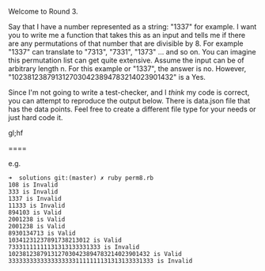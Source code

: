 Welcome to Round 3.

Say that I have a number represented as a string: "1337" for example. I want you to write me a function that takes this as an input and tells me if there are any permutations of that number that are divisible by 8. For example "1337" can translate to "7313", "7331", "1373" ... and so on. You can imagine this permutation list can get quite extensive. Assume the input can be of arbitrary length n. For this example or "1337", the answer is no. However, "1023812387913127030423894783214023901432" is a Yes.

Since I'm not going to write a test-checker, and I *think* my code is correct, you can attempt to reproduce the output below. There is data.json file that has the data points. Feel free to create a different file type for your needs or just hard code it.

gl;hf

====

e.g.
```
➜  solutions git:(master) ✗ ruby perm8.rb
108 is Invalid
333 is Invalid
1337 is Invalid
11333 is Invalid
894103 is Valid
2001238 is Valid
2001238 is Valid
8930134713 is Valid
10341231237891738213012 is Valid
73331111111131313133331333 is Invalid
1023812387913127030423894783214023901432 is Valid
33333333333333333331111111131313133331333 is Invalid
```
